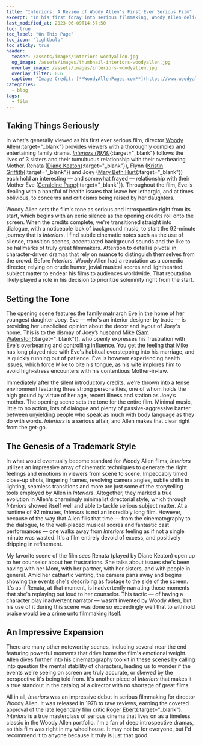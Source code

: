 ```yaml
---
title: "Interiors: A Review of Woody Allen's First Ever Serious Film"
excerpt: "In his first foray into serious filmmaking, Woody Allen delivers a deeply emotional dramatic masterpiece."
last_modified_at: 2023-06-09T14:57:50
toc: true
toc_label: "On This Page"
toc_icon: "lightbulb"
toc_sticky: true
header:
  teaser: /assets/images/interiors-woodyallen.jpg
  og_image: /assets/images/thumbnail-interiors-woodyallen.jpg
  overlay_image: /assets/images/interiors-woodyallen.jpg
  overlay_filter: 0.6
  caption: "Image Credit: [**WoodyAllenPages.com**](https://www.woodyallenpages.com/wp-content/uploads/2016/07/interiors-1.jpg)"
categories:
  - blog
tags:
  - film
---
```


<style>
  .page__hero--overlay {
      padding: 12em 0;
  }
</style>

## Taking Things Seriously

In what's generally viewed as his first ever serious film, director [Woody Allen](https://en.wikipedia.org/wiki/Woody_Allen){:target="_blank"} provides viewers with a thoroughly complex and entertaining family drama. [*Interiors (1978)*](https://en.wikipedia.org/wiki/Interiors){:target="_blank"} follows the lives of 3 sisters and their tumultuous relationship with their overbearing Mother. Renata ([Diane Keaton](https://en.wikipedia.org/wiki/Diane_Keaton){:target="_blank"}), Flynn ([Kristin Griffith](https://en.wikipedia.org/wiki/Kristin_Griffith){:target="_blank"}) and Joey ([Mary Beth Hurt](https://en.wikipedia.org/wiki/Mary_Beth_Hurt){:target="_blank"}) each hold an interesting — and somewhat frayed — relationship with their Mother Eve ([Geraldine Page](https://en.wikipedia.org/wiki/Geraldine_Page){:target="_blank"}). Throughout the film, Eve is dealing with a handful of health issues that leave her lethargic, and at times oblivious, to concerns and criticisms being raised by her daughters.

Woody Allen sets the film's tone as serious and introspective right from its start, which begins with an eerie silence as the opening credits roll onto the screen. When the credits complete, we're transitioned straight into dialogue, with a noticeable lack of background music, to start the 92-minute journey that is *Interiors*. I find subtle cinematic notes such as the use of silence, transition scenes, accentuated background sounds and the like to be hallmarks of truly great filmmakers. Attention to detail is pivotal in character-driven dramas that rely on nuance to distinguish themselves from the crowd. Before *Interiors*, Woody Allen had a reputation as a comedic director, relying on crude humor, jovial musical scores and lighthearted subject matter to endear his films to audiences worldwide. That reputation likely played a role in his decision to prioritize solemnity right from the start.

## Setting the Tone

The opening scene features the family matriarch Eve in the home of her youngest daughter Joey. Eve — who's an interior designer by trade — is providing her unsolicited opinion about the decor and layout of Joey's home. This is to the dismay of Joey’s husband Mike ([Sam Waterston](https://en.wikipedia.org/wiki/Sam_Waterston){:target="_blank"}), who openly expresses his frustration with Eve's overbearing and controlling influence. You get the feeling that Mike has long played nice with Eve's habitual overstepping into his marriage, and is quickly running out of patience. Eve is however experiencing health issues, which force Mike to bite his tongue, as his wife implores him to avoid high-stress encounters with his contentious Mother-in-law.

Immediately after the silent introductory credits, we're thrown into a tense environment featuring three strong personalities, one of whom holds the high ground by virtue of her age, recent illness and station as Joey’s mother. The opening scene sets the tone for the entire film. Minimal music, little to no action, lots of dialogue and plenty of passive-aggressive banter between unyielding people who speak as much with body language as they do with words. *Interiors* is a serious affair, and Allen makes that clear right from the get-go.

## The Genesis of a Trademark Style

In what would eventually become standard for Woody Allen films, *Interiors* utilizes an impressive array of cinematic techniques to generate the right feelings and emotions in viewers from scene to scene. Impeccably timed close-up shots, lingering frames, revolving camera angles, subtle shifts in lighting, seamless transitions and more are just some of the storytelling tools employed by Allen in *Interiors*. Altogether, they marked a true evolution in Allen's charmingly minimalist directorial style, which through *Interiors* showed itself well and able to tackle serious subject matter. At a runtime of 92 minutes, *Interiors* is not an incredibly long film. However, because of the way that Allen fills that time — from the cinematography to the dialogue, to the well-placed musical scores and fantastic cast performances — one walks away from *Interiors* feeling as if not a single minute was wasted. It's a film entirely devoid of excess, and positively dripping in refinement.

My favorite scene of the film sees Renata (played by Diane Keaton) open up to her counselor about her frustrations. She talks about issues she's been having with her Mom, with her partner, with her sisters, and with people in general. Amid her cathartic venting, the camera pans away and begins showing the events she's describing as footage to the side of the screen. It's as if Renata, at that moment, is inadvertently narrating those moments that she's replaying out loud to her counselor. This tactic — of having a character play inadvertent narrator — wasn’t invented by Woody Allen, but his use of it during this scene was done so exceedingly well that to withhold praise would be a crime unto filmmaking itself.

## An Impressive Expansion

There are many other noteworthy scenes, including several near the end featuring powerful moments that drive home the film's emotional weight. Allen dives further into his cinematography toolkit in these scenes by calling into question the mental stability of characters, leading us to wonder if the events we're seeing on screen are truly accurate, or skewed by the perspective it's being told from. It's another piece of *Interiors* that makes it a true standout in the catalog of a director with no shortage of great films.

All in all,  *Interiors* was an impressive debut in serious filmmaking for director Woody Allen. It was released in 1978 to rave reviews, earning the coveted approval of the late legendary film critic [Roger Ebert](https://www.rogerebert.com/reviews/interiors-1978){:target="_blank"}. *Interiors* is a true masterclass of serious cinema that lives on as a timeless classic in the Woody Allen portfolio. I'm a fan of deep introspective dramas, so this film was right in my wheelhouse. It may not be for everyone, but I'd recommend it to anyone because it truly is just that good.
